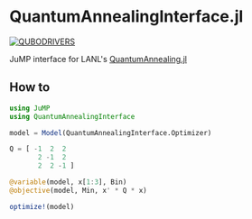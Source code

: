 # QuantumAnnealingInterface.jl
[![QUBODRIVERS](https://img.shields.io/badge/Powered%20by-QUBODrivers.jl-%20%234063d8)](https://github.com/psrenergy/QUBODrivers.jl)

JuMP interface for LANL's [QuantumAnnealing.jl](https://github.com/lanl-ansi/QuantumAnnealing.jl)

## How to
```julia
using JuMP
using QuantumAnnealingInterface

model = Model(QuantumAnnealingInterface.Optimizer)

Q = [ -1  2  2
       2 -1  2
       2  2 -1 ]

@variable(model, x[1:3], Bin)
@objective(model, Min, x' * Q * x)

optimize!(model)
```

